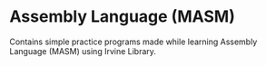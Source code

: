 # Assembly Language (MASM)
Contains simple practice programs made while learning Assembly Language (MASM) using Irvine Library.
